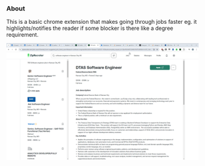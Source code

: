 ### About

This is a basic chrome extension that makes going through jobs faster eg. it highlights/notifies the reader if some blocker is there like a degree requirement.

<img src="./demo.gif"/>
